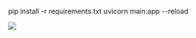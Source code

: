 pip install -r requirements.txt
uvicorn main:app --reload

<img src="http://mazandi.herokuapp.com/api?handle={handle}&theme=dark"/>

